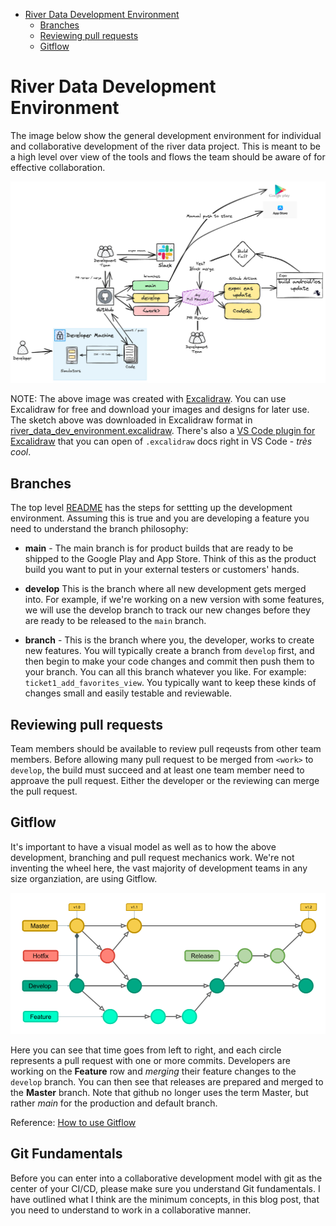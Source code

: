 - [River Data Development Environment](#river-data-development-environment)
  - [Branches](#branches)
  - [Reviewing pull requests](#reviewing-pull-requests)
  - [Gitflow](#gitflow)
  
# River Data Development Environment

The image below show the general development environment for individual and collaborative development of the river data project. This is meant to be a high level over view of the tools and flows the team should be aware of for effective collaboration.

![alt](./river_data_dev_env.png)

NOTE: The above image was created with [Excalidraw](https://excalidraw.com/). You can use Excalidraw for free and download your images and designs for later use. The sketch above was downloaded in Excalidraw format in [river_data_dev_environment.excalidraw](./river_data_dev_environment.excalidraw). There's also a [VS Code plugin for Excalidraw](https://marketplace.visualstudio.com/items?itemName=pomdtr.excalidraw-editor) that you can open of `.excalidraw` docs right in VS Code - _très cool_.

## Branches

The top level [README](../../README.md) has the steps for settting up the development environment. Assuming this is true and you are developing a feature you need to understand the branch philosophy:

* **main** - The main branch is for product builds that are ready to be shipped to the Google Play and App Store. Think of this as the product build you want to put in your external testers or customers' hands.

* **develop** This is the branch where all new development gets merged into. For example, if we're working on a new version with some features, we will use the develop branch to track our new changes before they are ready to be released to the `main` branch.

* **<work> branch** - This is the branch where you, the developer, works to create new features. You will typically create a branch from `develop` first, and then begin to make your code changes and commit then push them to your <work> branch. You can all this branch whatever you like. For example: `ticket1_add_favorites_view`. You typically want to keep these kinds of changes small and easily testable and reviewable.

## Reviewing pull requests

Team members should be available to review pull reqeusts from other team members. Before allowing many pull request to be merged from `<work>` to `develop`, the build must succeed and at least one team member need to approave the pull request. Either the developer or the reviewing can merge the pull request.

## Gitflow

It's important to have a visual model as well as to how the above development, branching and pull request mechanics work. We're not inventing the wheel here, the vast majority of development teams in any size organziation, are using Gitflow.

![Gitflow](./gitflow.png)

Here you can see that time goes from left to right, and each circle represents a pull request with one or more commits. Developers are working on the **Feature** row and _merging_ their feature changes to the `develop` branch. You can then see that releases are prepared and merged to the **Master** branch. Note that github no longer uses the term Master, but rather _main_ for the production and default branch.

Reference: [How to use Gitflow](https://www.campingcoder.com/2018/04/how-to-use-git-flow/)

## Git Fundamentals

Before you can enter into a collaborative development model with git as the center of your CI/CD, please make sure you understand Git fundamentals. I have outlined what I think are the minimum concepts, in this blog post, that you need to understand to work in a collaborative manner. 